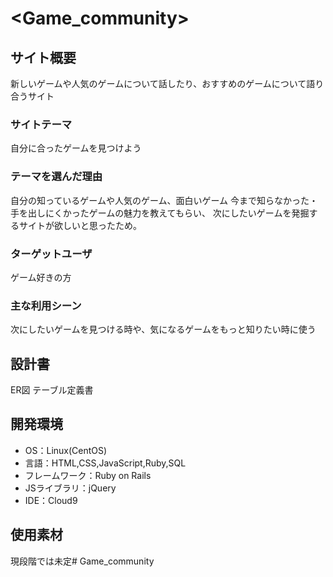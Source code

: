 # <Game_community>

## サイト概要
新しいゲームや人気のゲームについて話したり、おすすめのゲームについて語り合うサイト

### サイトテーマ
自分に合ったゲームを見つけよう

### テーマを選んだ理由
自分の知っているゲームや人気のゲーム、面白いゲーム
今まで知らなかった・手を出しにくかったゲームの魅力を教えてもらい、
次にしたいゲームを発掘するサイトが欲しいと思ったため。

### ターゲットユーザ
ゲーム好きの方

### 主な利用シーン
次にしたいゲームを見つける時や、気になるゲームをもっと知りたい時に使う

## 設計書
ER図
テーブル定義書

## 開発環境
- OS：Linux(CentOS)
- 言語：HTML,CSS,JavaScript,Ruby,SQL
- フレームワーク：Ruby on Rails
- JSライブラリ：jQuery
- IDE：Cloud9

## 使用素材
現段階では未定# Game_community
